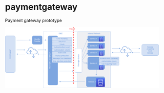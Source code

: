 # paymentgateway
Payment gateway prototype

![Alt text](paymentgateway.png?raw=true "Architectural Overview")
